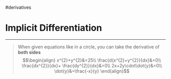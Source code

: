 #derivatives 
# Implicit Differentiation
---
 > When given equations like in a circle, you can take the derivative of **both sides**
 > $$\begin{align}
x^{2}+y^{2}&=25\\
\frac{d(x^{2}+y^{2}}{dx}&=0\\
\frac{dx^{2}}{dx}+ \frac{dy^{2}}{dx}&=0\\
2x+2y\cdot\dot{y}&=0\\
\dot{y}&=\frac{-x}{y}
\end{align}$$